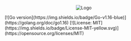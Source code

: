 <p align="center">
  <img src="https://user-images.githubusercontent.com/64865400/223095605-38da9d6b-c9fa-4bfd-976a-8ed68a2812c2.png" alt="Logo">
</p>
<p>
[![Go version](https://img.shields.io/badge/Go-v1.16-blue)](https://golang.org/doc/go1.16)
[![License: MIT](https://img.shields.io/badge/License-MIT-yellow.svg)](https://opensource.org/licenses/MIT)
</p>
